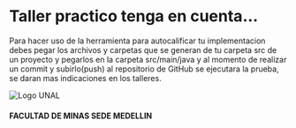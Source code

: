 # Taller practico tenga en cuenta...

Para hacer uso de la herramienta para autocalificar tu implementacion debes pegar los archivos y carpetas que se generan de tu carpeta src de un proyecto y pegarlos en la carpeta src/main/java y al momento de realizar un commit y subirlo(push) al repositorio de GitHub se ejecutara la prueba, se daran mas indicaciones en los talleres.

![Logo UNAL](https://www.google.com/url?sa=i&url=http%3A%2F%2Fwww.humanas.unal.edu.co%2Fredhhda2020%2Findex.php&psig=AOvVaw3YEMuJxfMVLiMzASOfm3Ae&ust=1600895786362000&source=images&cd=vfe&ved=0CAIQjRxqFwoTCPCUi9rX_esCFQAAAAAdAAAAABAJ)
#### FACULTAD DE MINAS  SEDE MEDELLIN
